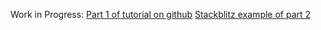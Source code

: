 Work in Progress:
[Part 1 of tutorial on github](https://github.com/LemmensDaan/ngx-cumulio-demo-part1)
[Stackblitz example of part 2](https://stackblitz.com/edit/ngx-cumulio-tutorial-part2)

